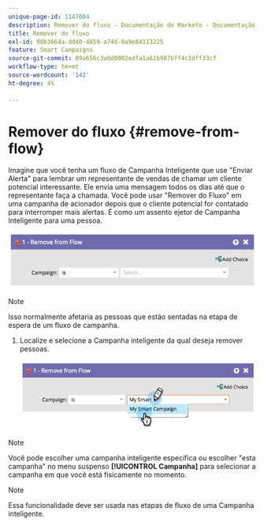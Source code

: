 ```yaml
---
unique-page-id: 1147084
description: Remover do fluxo - Documentação do Marketo - Documentação do produto
title: Remover do fluxo
exl-id: 98b3664a-dd40-4859-a74d-0a9e84113225
feature: Smart Campaigns
source-git-commit: 09a656c3a0d0002edfa1a61b987bff4c1dff33cf
workflow-type: tm+mt
source-wordcount: '142'
ht-degree: 4%

---
```


# Remover do fluxo {#remove-from-flow}

Imagine que você tenha um fluxo de Campanha Inteligente que use &quot;Enviar Alerta&quot; para lembrar um representante de vendas de chamar um cliente potencial interessante. Ele envia uma mensagem todos os dias até que o representante faça a chamada. Você pode usar &quot;Remover do Fluxo&quot; em uma campanha de acionador depois que o cliente potencial for contatado para interromper mais alertas. É como um assento ejetor de Campanha Inteligente para uma pessoa.

![](assets/remove-from-flow-1.png)

>[!NOTE]
>
>Isso normalmente afetaria as pessoas que estão sentadas na etapa de espera de um fluxo de campanha.

1. Localize e selecione a Campanha inteligente da qual deseja remover pessoas.

   ![](assets/remove-from-flow-2.png)

>[!NOTE]
>
>Você pode escolher uma campanha inteligente específica ou escolher &quot;esta campanha&quot; no menu suspenso **[!UICONTROL Campanha]** para selecionar a campanha em que você está fisicamente no momento.

>[!NOTE]
>
>Essa funcionalidade deve ser usada nas etapas de fluxo de uma Campanha inteligente.
